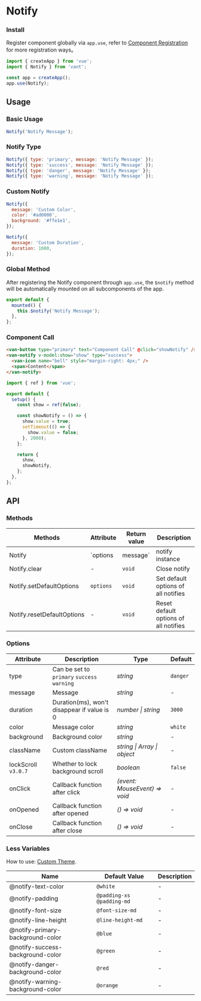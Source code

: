# Notify

### Install

Register component globally via `app.use`, refer to [Component Registration](#/en-US/advanced-usage#zu-jian-zhu-ce) for more registration ways。

```js
import { createApp } from 'vue';
import { Notify } from 'vant';

const app = createApp();
app.use(Notify);
```

## Usage

### Basic Usage

```js
Notify('Notify Message');
```

### Notify Type

```js
Notify({ type: 'primary', message: 'Notify Message' });
Notify({ type: 'success', message: 'Notify Message' });
Notify({ type: 'danger', message: 'Notify Message' });
Notify({ type: 'warning', message: 'Notify Message' });
```

### Custom Notify

```js
Notify({
  message: 'Custom Color',
  color: '#ad0000',
  background: '#ffe1e1',
});

Notify({
  message: 'Custom Duration',
  duration: 1000,
});
```

### Global Method

After registering the Notify component through `app.use`, the `$notify` method will be automatically mounted on all subcomponents of the app.

```js
export default {
  mounted() {
    this.$notify('Notify Message');
  },
};
```

### Component Call

```html
<van-button type="primary" text="Component Call" @click="showNotify" />
<van-notify v-model:show="show" type="success">
  <van-icon name="bell" style="margin-right: 4px;" />
  <span>Content</span>
</van-notify>
```

```js
import { ref } from 'vue';

export default {
  setup() {
    const show = ref(false);

    const showNotify = () => {
      show.value = true;
      setTimeout(() => {
        show.value = false;
      }, 2000);
    };

    return {
      show,
      showNotify,
    };
  },
};
```

## API

### Methods

| Methods | Attribute | Return value | Description |
| --- | --- | --- | --- |
| Notify | `options | message` | notify instance | Show notify |
| Notify.clear | - | `void` | Close notify |
| Notify.setDefaultOptions | `options` | `void` | Set default options of all notifies |
| Notify.resetDefaultOptions | - | `void` | Reset default options of all notifies |

### Options

| Attribute | Description | Type | Default |
| --- | --- | --- | --- |
| type | Can be set to `primary` `success` `warning` | _string_ | `danger` |
| message | Message | _string_ | - |
| duration | Duration(ms), won't disappear if value is 0 | _number \| string_ | `3000` |
| color | Message color | _string_ | `white` |  |
| background | Background color | _string_ | - |
| className | Custom className | _string \| Array \| object_ | - |
| lockScroll `v3.0.7` | Whether to lock background scroll | _boolean_ | `false` |
| onClick | Callback function after click | _(event: MouseEvent) => void_ | - |
| onOpened | Callback function after opened | _() => void_ | - |
| onClose | Callback function after close | _() => void_ | - |

### Less Variables

How to use: [Custom Theme](#/en-US/theme).

| Name                             | Default Value             | Description |
| -------------------------------- | ------------------------- | ----------- |
| @notify-text-color               | `@white`                  | -           |
| @notify-padding                  | `@padding-xs @padding-md` | -           |
| @notify-font-size                | `@font-size-md`           | -           |
| @notify-line-height              | `@line-height-md`         | -           |
| @notify-primary-background-color | `@blue`                   | -           |
| @notify-success-background-color | `@green`                  | -           |
| @notify-danger-background-color  | `@red`                    | -           |
| @notify-warning-background-color | `@orange`                 | -           |
